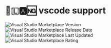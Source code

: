 # 🚀🇱🅰🆖 vscode support
![Visual Studio Marketplace Version](https://img.shields.io/visual-studio-marketplace/v/Flipez.rocket-lang-support?style=flat-square)
![Visual Studio Marketplace Release Date](https://img.shields.io/visual-studio-marketplace/release-date/Flipez.rocket-lang-support)
![Visual Studio Marketplace Last Updated](https://img.shields.io/visual-studio-marketplace/last-updated/Flipez.rocket-lang-support)
![Visual Studio Marketplace Rating](https://img.shields.io/visual-studio-marketplace/r/Flipez.rocket-lang-support)
